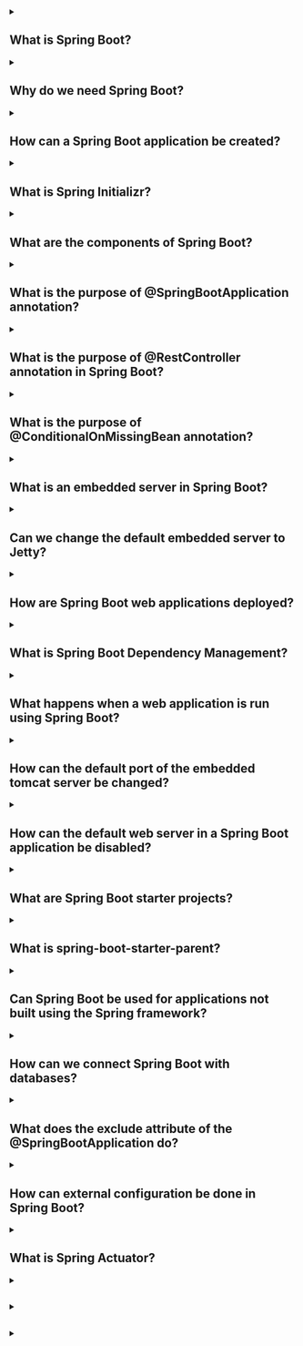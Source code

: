 <details><summary>

## What is Spring Boot?
</summary>
Spring Boot is an open-source Java-based framework that simplifies the development of standalone, production-grade applications. It is a part of the broader Spring Framework ecosystem, designed to provide a streamlined way to create Java applications with minimal configuration and boilerplate code.

Spring Boot aims to address the complexity often associated with setting up and configuring Spring-based applications. It adopts an opinionated approach by providing defaults and auto-configuration, allowing developers to quickly build applications with sensible defaults while still retaining the flexibility to customize and override configurations when needed.

Key features and benefits of Spring Boot include:

**1. Auto-configuration:** Spring Boot automatically configures the application based on classpath dependencies and sensible defaults, reducing the need for manual configuration.

**2. Standalone applications:** Spring Boot applications are self-contained and can be deployed as standalone JAR files, which simplifies deployment and eliminates the need for setting up complex application servers.

**3. Embedded web servers:** Spring Boot provides support for embedding servlet containers like Apache Tomcat, Jetty, or Undertow, allowing developers to create web applications without the need for deploying them on a separate server.

**4. Dependency management:** Spring Boot manages dependencies for you, ensuring compatibility and reducing conflicts by providing a curated list of compatible versions for popular libraries.

**5. Actuator:** Spring Boot Actuator is a module that provides production-ready features for monitoring and managing applications, including health checks, metrics, and management endpoints.

**6. Developer tools:** Spring Boot offers a set of development tools that enhance productivity, such as automatic application restart, live reloading of changes, and detailed error reporting.

Overall, Spring Boot simplifies the development process, improves productivity, and promotes best practices for building Java applications. It has gained significant popularity due to its ease of use and extensive ecosystem support, making it a preferred choice for developing microservices, web applications, and RESTful APIs in the Java ecosystem.
</details>
<details><summary>

## Why do we need Spring Boot?
</summary>
We need Spring Boot because it simplifies the development of Java applications by providing defaults, auto-configuration, and an opinionated approach. It reduces the complexity of setting up and configuring Spring applications, allows for standalone deployment, and offers features like embedded web servers, dependency management, and developer tools. Overall, Spring Boot enhances productivity, promotes best practices, and is widely used for developing microservices, web applications, and RESTful APIs in the Java ecosystem.
</details>
<details><summary>

## How can a Spring Boot application be created?
</summary>
To create a Spring Boot application, you can follow these steps:

**1. Set up your development environment:** Ensure that you have Java Development Kit (JDK) installed on your system. You can download and install the latest JDK version from the Oracle or OpenJDK website. Additionally, you will need a compatible Integrated Development Environment (IDE) such as IntelliJ IDEA, Eclipse, or Spring Tool Suite (STS).

**2. Choose a build tool:** Spring Boot supports popular build tools like Apache Maven and Gradle. Choose either Maven or Gradle based on your preference and familiarity.

**3. Create a new project:** Use your chosen build tool to create a new project. If you're using Maven, you can use the Maven archetype spring-boot-starter-parent as a base for your project. Alternatively, you can use the Spring Initializr web tool (start.spring.io) to generate a project structure with predefined dependencies.

**4. Configure your project:** Open the project in your IDE and configure any additional dependencies or plugins you may require. For example, if you're building a web application, you would include the spring-boot-starter-web dependency.

**5. Create application entry point:** In your project, create a Java class with a main method. Annotate the class with @SpringBootApplication, which combines several Spring annotations into one. This class will serve as the entry point for your Spring Boot application.

**6. Implement your application logic:** Start developing your application by creating controllers, services, repositories, and other components as per your requirements. Use Spring annotations such as @Controller, @Service, and @Repository to define these components and enable Spring's dependency injection.

**7. Run the application:** Once you have implemented your application logic, you can run the Spring Boot application. You can run it directly from your IDE by executing the main method in your entry point class. Alternatively, you can build an executable JAR file using your build tool and run it using the command-line interface.

**8. Verify the application:** After the application starts, you can access it through the specified HTTP endpoints or by visiting the defined URLs in a web browser. You can also use tools like Postman to test your RESTful APIs.

This is a basic outline of creating a Spring Boot application. You can explore additional features and functionalities provided by Spring Boot, such as database integration, security, and caching, to enhance your application further. The official Spring Boot documentation provides comprehensive guides and examples for building different types of applications.
</details>
<details><summary>

## What is Spring Initializr?
</summary>
Spring Initializr is a web-based tool provided by the Spring team that helps in creating and generating the initial structure of a new Spring Boot project. It offers a user-friendly interface where developers can specify project metadata, dependencies, and settings, and then generates a project skeleton with the necessary files and configurations.

Key features of Spring Initializr include:

**1. Project setup:** Developers can select the project's build tool (Maven or Gradle), programming language (Java or Kotlin), and Spring Boot version. They can also provide additional project metadata like group and artifact names.

**2. Dependency selection:** Spring Initializr provides a list of commonly used dependencies and starters. Developers can choose the dependencies they require for their project, such as web, data, security, testing, and more. These dependencies are automatically added to the project's configuration files and build files.

**3. Customization options:** Developers can further customize their project by enabling or disabling specific features and configurations. For example, they can choose the packaging type (JAR or WAR), Java version compatibility, and language-specific settings for Kotlin projects.

**4. Download project skeleton:** Once all the necessary selections are made, Spring Initializr generates a project structure and configuration files based on the selected options. Developers can then download the generated project as a ZIP file and import it into their preferred IDE for further development.

Spring Initializr provides an easy and standardized way to bootstrap new Spring Boot projects by eliminating the need to manually set up the project structure, dependencies, and initial configurations. It ensures that developers start with a solid foundation and can quickly get up and running with their Spring Boot applications.
</details>
<details><summary>

## What are the components of Spring Boot?
</summary>
The components of Spring Boot include:

**1. Spring Boot Starter:** Starter dependencies are a set of curated dependencies that provide a specific functionality or feature to a Spring Boot application. They simplify dependency management by bringing in all the required dependencies and configurations for a particular feature, such as web, data access, security, testing, etc.

**2. Auto-configuration:** Spring Boot's auto-configuration feature automatically configures the Spring application based on the classpath dependencies and sensible defaults. It analyzes the project's dependencies and sets up the necessary configurations, eliminating the need for manual configuration.

**3. Spring Boot Actuator:** Spring Boot Actuator provides production-ready features for monitoring and managing applications. It includes endpoints for health checks, metrics, logging, auditing, and other management operations. Actuator helps in monitoring and maintaining the application in a production environment.

**4. Spring Boot CLI:** The Spring Boot Command-Line Interface (CLI) allows developers to quickly create and prototype Spring Boot applications using a command-line tool. It provides a faster way to develop and test Spring Boot applications without requiring the overhead of a full-fledged IDE.

**5. Embedded web servers:** Spring Boot supports embedding servlet containers like Apache Tomcat, Jetty, and Undertow directly into the application. This allows developers to create standalone web applications that can be run without the need for deploying them on a separate web server.

**6. DevTools:** Spring Boot DevTools is a set of development tools that enhance productivity during the development process. It provides features like automatic application restart, live reloading of changes, and detailed error reporting, improving the developer's experience and speeding up the development cycle.

These components work together to simplify the development process, promote best practices, and enable rapid application development with Spring Boot. They provide a comprehensive framework for building production-grade Java applications with minimal configuration and boilerplate code.
</details>
<details><summary>

## What is the purpose of @SpringBootApplication annotation?
</summary>

The **@SpringBootApplication** annotation is a combination of three annotations: **@Configuration**, **@EnableAutoConfiguration**, and **@ComponentScan**. It is a convenience annotation provided by Spring Boot to simplify the configuration of a Spring application.

The purpose of the **@SpringBootApplication** annotation is to mark the main class of a Spring Boot application. By applying this annotation to a class, it performs the following tasks:

**1. @Configuration:** The **@Configuration** annotation indicates that the class is a source of bean definitions. It allows the class to define and configure beans in the application context. In the case of **@SpringBootApplication**, it implicitly declares the class as a configuration class, providing bean definition capabilities.

**2. @EnableAutoConfiguration:** The **@EnableAutoConfiguration** annotation enables Spring Boot's auto-configuration feature. It automatically configures the Spring application based on the classpath dependencies and sensible defaults. It analyzes the project's dependencies, detects the available configurations, and applies the necessary configurations for the application to function correctly.

**3. @ComponentScan:** The **@ComponentScan** annotation enables component scanning in the application. It instructs Spring to scan and detect components such as controllers, services, repositories, and other Spring-managed beans within specific packages. By default, it scans the package where the **@SpringBootApplication** class is located and its sub-packages.

In summary, the **@SpringBootApplication** annotation serves as the entry point and configuration class for a Spring Boot application. It combines the functionality of **@Configuration**, **@EnableAutoConfiguration**, and **@ComponentScan** to simplify the setup and configuration of a Spring application. By applying this single annotation, developers can start building a Spring Boot application with sensible defaults and auto-configuration, reducing the need for manual configuration.
</details>
<details><summary>

## What is the purpose of @RestController annotation in Spring Boot?
</summary>

The **@RestController** annotation is a specialized version of the **@Controller** annotation in Spring Boot. It is used to mark a class as a RESTful controller, specifically designed for building RESTful web services or APIs.

The purpose of the **@RestController** annotation is to combine the functionality of **@Controller** and **@ResponseBody**. By applying the **@RestController** annotation to a class, it indicates that the class is responsible for handling incoming HTTP requests and returning the response in a format suitable for RESTful APIs (usually JSON or XML).

Key features and purposes of the **@RestController** annotation include:

**1. Request handling:** The **@RestController** annotation enables the class to handle HTTP requests and map them to specific methods. Methods within the class are typically annotated with **@RequestMapping**, **@GetMapping**, **@PostMapping**, etc., to specify the URL mapping and HTTP methods they handle.

**2. Response formatting:** The **@RestController** annotation combines the functionality of **@Controller** and **@ResponseBody**. It eliminates the need to annotate individual methods with **@ResponseBody** as it indicates that the return value of the methods should be serialized and returned directly in the response body. By default, the response is serialized as JSON, but it can be customized to support other formats like XML.

**3. RESTful API development:** The primary purpose of the **@RestController** annotation is to facilitate the development of RESTful APIs. It provides a convenient and streamlined way to create endpoints that respond to HTTP requests, handle data input and output, and communicate using the HTTP protocol.

**4. Simplified configuration:** Using **@RestController** in Spring Boot eliminates the need for additional configuration, such as specifying a view resolver, as it automatically configures the class to handle RESTful requests and format the responses accordingly.

In summary, the **@RestController** annotation in Spring Boot simplifies the development of RESTful APIs by combining the **@Controller** and **@ResponseBody** annotations. It enables the class to handle HTTP requests, automatically serializes the return values to the appropriate format (e.g., JSON), and eliminates the need for additional configuration.
</details>
<details><summary>

## What is the purpose of @ConditionalOnMissingBean annotation?
</summary>

The purpose of the **@ConditionalOnMissingBean** annotation is to conditionally enable a bean definition based on the absence of a specific bean in the Spring application context. If the specified bean does not exist, the annotated bean definition will be created and added to the context. However, if the specified bean already exists, the annotated bean definition will not be created.

In short, **@ConditionalOnMissingBean** allows conditional bean creation based on the absence of a specific bean.
</details>
<details><summary>

## What is an embedded server in Spring Boot?
</summary>
An embedded server in Spring Boot refers to the capability of running a web server directly within the Spring Boot application itself. Instead of deploying the application to an external server like Apache Tomcat or Jetty, Spring Boot provides the option to include an embedded server within the application, making it self-contained and independent of any external server installation.

The embedded server acts as a lightweight servlet container that can handle HTTP requests and serve web content. It eliminates the need for manual server setup, deployment, and configuration, simplifying the deployment process and making it easier to develop and deploy Spring Boot applications.

Spring Boot supports various embedded servers, including Tomcat, Jetty, and Undertow, among others. These servers are packaged as dependencies in the application, and the necessary configurations are automatically handled by Spring Boot's auto-configuration mechanism.

When a Spring Boot application is started, the embedded server starts along with it, listening for incoming HTTP requests. The application's controllers and request mappings are processed by the embedded server, allowing it to handle and respond to web requests without the need for an external server.

The use of an embedded server in Spring Boot provides benefits such as simplicity, portability, and ease of deployment. It allows developers to create self-contained, standalone applications that can be run with a simple command or by executing the main class. The embedded server capability is one of the key features that make Spring Boot an attractive framework for developing web applications and microservices.
</details>
<details><summary>

## Can we change the default embedded server to Jetty?
</summary>
Yes, we can change the default embedded server to Jetty in Spring Boot applications.

To change the default embedded server to Jetty, you need to follow these steps:

### 1. Add the Jetty dependency:
In your project's build configuration file (e.g., pom.xml for Maven or build.gradle for Gradle), add the Jetty dependency as a runtime dependency. For Maven, you can add the following dependency:
```
<dependency>
    <groupId>org.springframework.boot</groupId>
    <artifactId>spring-boot-starter-jetty</artifactId>
</dependency>
```
### 2. Exclude the default embedded server:
To avoid conflicts with the default embedded server (e.g., Tomcat), you need to exclude it from the dependencies. In your build configuration file, exclude the default embedded server dependency. For Maven, you can add the exclusion as follows:
```
<dependency>
    <groupId>org.springframework.boot</groupId>
    <artifactId>spring-boot-starter-web</artifactId>
    <exclusions>
        <exclusion>
            <groupId>org.springframework.boot</groupId>
            <artifactId>spring-boot-starter-tomcat</artifactId>
        </exclusion>
    </exclusions>
</dependency>
```

### 3. Customize application properties (optional):
If you want to customize Jetty-specific configurations, you can add them to your application.properties or application.yml file. For example, you can specify Jetty-specific properties like server port, thread pool settings, or SSL configurations.
```
server.port=8080
# Add additional Jetty-specific configurations here
```
### 4. Build and run the application:
After making the necessary changes, build and run your Spring Boot application. The embedded server will now be Jetty instead of the default embedded server.
With these steps, you can change the default embedded server to Jetty in your Spring Boot application.
</details>
<details><summary>

## How are Spring Boot web applications deployed?
</summary>
Spring Boot web applications can be deployed in various ways, depending on the specific deployment requirements and preferences. Here are some common deployment options for Spring Boot web applications:

### 1. Standalone JAR:
One of the key features of Spring Boot is the ability to create executable JAR files. You can build a standalone JAR file that includes all the application dependencies and an embedded server (such as Tomcat, Jetty, or Undertow). This JAR file can be executed directly using the java -jar command, and the application will start the embedded server and serve the web content.

### 2. Traditional WAR file deployment:
If you prefer to deploy the Spring Boot application as a traditional WAR (Web Application Archive) file, you can configure the application to create a deployable WAR file instead of an executable JAR. This allows you to deploy the WAR file to a standalone servlet container like Apache Tomcat, Jetty, or others.

### 3. Cloud platforms and PaaS providers:
Spring Boot applications are well-suited for deployment on various cloud platforms and Platform-as-a-Service (PaaS) providers. Cloud providers like AWS, Azure, Google Cloud, and Heroku offer specific deployment options and integrations for Spring Boot applications. These platforms provide streamlined deployment processes, scalability, and management capabilities for your applications.

### 4. Containerization with Docker:
Spring Boot applications can be packaged as Docker containers, providing a consistent and portable deployment environment. By creating a Docker image of your application, you can run it in any environment that supports Docker containers, including local development environments, on-premises servers, or cloud-based container orchestration platforms like Kubernetes.

### 5. Serverless deployment:
With the rise of serverless computing, it is also possible to deploy Spring Boot applications as serverless functions. Platforms like AWS Lambda, Azure Functions, and Google Cloud Functions allow you to package and deploy Spring Boot applications as individual functions that can be triggered by specific events.

These deployment options offer flexibility and cater to different deployment scenarios. Spring Boot's ease of configuration and self-contained nature make it adaptable to a wide range of deployment environments, whether it's a standalone server, cloud platform, container, or serverless architecture.
</details>
<details><summary>

## What is Spring Boot Dependency Management?
</summary>
Spring Boot Dependency Management is a feature that simplifies the management of dependencies in a Spring Boot application. It provides a curated list of dependencies, known as starters, which encapsulate common sets of dependencies required for specific functionalities, such as web development, data access, security, testing, and more.

With Spring Boot Dependency Management, you no longer need to manually specify and manage individual dependency versions in your project. Instead, you declare the starters as dependencies in your project's build configuration file (e.g., pom.xml for Maven or build.gradle for Gradle), and Spring Boot takes care of managing the versions and transitive dependencies.

By leveraging the starters provided by Spring Boot, you ensure that all dependencies are compatible and work seamlessly together. Spring Boot Dependency Management ensures that the selected starters are consistent and tested as a whole, reducing the risk of version conflicts and compatibility issues.

Additionally, Spring Boot Dependency Management allows you to override specific dependency versions if needed. This gives you the flexibility to use a different version of a dependency while still benefiting from the managed versions of other dependencies.

In summary, Spring Boot Dependency Management simplifies the management of dependencies by providing curated starters and handling version management automatically. It ensures compatibility, reduces conflicts, and simplifies the configuration process, allowing developers to focus more on application development rather than managing dependencies.
</details>
<details><summary>

## What happens when a web application is run using Spring Boot?
</summary>
When a web application is run using Spring Boot, several key steps are executed to initialize and start the application. Here's an overview of what happens:

**1. Application Startup:** The Spring Boot application starts by executing the main method in the designated main class, typically annotated with **@SpringBootApplication**. This class serves as the entry point for the application.

**2. Auto-configuration:** Spring Boot's auto-configuration feature analyzes the classpath and dependencies to automatically configure the application. It detects the presence of various libraries and frameworks and applies sensible defaults and configurations based on conventions.

**3. Embedded Server Initialization:** If the application includes an embedded server (such as Tomcat, Jetty, or Undertow), it is initialized and started. The embedded server provides the runtime environment for the application to handle incoming HTTP requests and serve responses.

**4. Component Scanning:** Spring Boot scans the application's packages and sub-packages to identify components such as controllers, services, repositories, and other Spring-managed beans. It uses component scanning annotations like **@Component**, **@RestController**, **@Service**, etc., to detect and register these components in the application context.

**5. Bean Creation and Dependency Injection:** Spring Boot creates instances of the detected beans and manages their lifecycle. It performs dependency injection, injecting dependencies into beans based on their configurations and annotations (e.g., @Autowired).

**6. Request Mapping and Handling:** Spring Boot maps incoming HTTP requests to the appropriate controllers and methods based on annotations like **@RequestMapping**, **@GetMapping**, **@PostMapping**, etc. The controllers process the requests, execute business logic, interact with services and repositories, and prepare the response.

**7. View Resolution (if applicable):** If the application involves rendering views, Spring Boot resolves the views based on the configured view resolver. It processes templates, combines data from the model, and generates the final HTML, JSON, or other view formats.

**8. Error Handling and Exception Resolution:** Spring Boot handles exceptions and errors that occur during request processing. It maps exceptions to appropriate error codes and formats error responses to provide meaningful feedback to clients.

**9. Application Lifecycle Management:** Spring Boot manages the lifecycle of the application, including initialization, configuration updates, graceful shutdown, and other management operations. It provides features like actuator endpoints for health checks, metrics, and monitoring.

**10. Application Execution:** With all the components initialized and the server running, the Spring Boot application is ready to handle incoming requests. It listens for HTTP requests on the configured port and executes the appropriate controllers to process and respond to the requests.

In summary, when a web application is run using Spring Boot, the framework initializes and configures the application, starts an embedded server, detects and registers components, handles incoming requests, processes business logic, and manages the application's lifecycle. Spring Boot provides a streamlined and opinionated approach to web application development, allowing developers to focus on writing business logic rather than managing low-level configurations.
</details>
<details><summary>

## How can the default port of the embedded tomcat server be changed?
</summary>
To change the default port of the embedded Tomcat server in a Spring Boot application, you can modify the application's configuration. Here are the steps to do so:

- Open the application.properties file or create one if it doesn't exist in your project's src/main/resources directory.

- Add the following line to specify the desired port number:
```
server.port=your_desired_port_number
```
Replace your_desired_port_number with the port number you want to use for the embedded Tomcat server. For example, if you want to use port 8081, the line would be server.port=8081.

- Save the application.properties file.

- Restart your Spring Boot application.

Upon restart, the embedded Tomcat server will start and listen on the specified port instead of the default port (which is 8080 if not modified). Make sure to update any client applications or URLs to reflect the new port number.

You can also specify the port number through other means such as command-line arguments, system properties, or environment variables. However, using the server.port property in application.properties is the most common and straightforward approach.
</details>
<details><summary>

## How can the default web server in a Spring Boot application be disabled?
</summary>
To disable the default web server in a Spring Boot application, you can exclude the embedded server dependency from your project's dependencies. Here's how you can do it:

- 1. Open your project's build configuration file (e.g., pom.xml for Maven or build.gradle for Gradle).

- 2. Locate the dependency related to the embedded server you want to disable. For example, if you want to disable the embedded Tomcat server, the dependency might look like this in Maven:
```
<dependency>
    <groupId>org.springframework.boot</groupId>
    <artifactId>spring-boot-starter-tomcat</artifactId>
</dependency>
```

- 3. Exclude the embedded server dependency by adding the exclude configuration. Modify the dependency declaration to exclude the embedded server artifact. For example, in Maven:
```
<dependency>
    <groupId>org.springframework.boot</groupId>
    <artifactId>spring-boot-starter-tomcat</artifactId>
    <exclusions>
        <exclusion>
            <groupId>org.apache.tomcat.embed</groupId>
            <artifactId>tomcat-embed-core</artifactId>
        </exclusion>
    </exclusions>
</dependency>
```
- 4. Save the build configuration file.

By excluding the embedded server dependency, you effectively disable the default web server in your Spring Boot application. You can then use alternative deployment options, such as deploying your application to an external server or using a different embedded server implementation if needed. Keep in mind that if you disable the default web server, you should handle the HTTP request handling and routing through an alternative mechanism or framework.
</details>
<details><summary>

## What are Spring Boot starter projects?
</summary>

Spring Boot starter projects are a set of curated dependencies bundled together to provide a convenient way to include commonly used functionality in Spring Boot applications. They simplify dependency management and configuration by offering a cohesive set of dependencies for specific use cases or technologies.

Each starter project focuses on a particular area or feature of application development, such as web development, data access, security, messaging, testing, etc. They provide a consistent and opinionated configuration, reducing the need for manual configuration and ensuring that the dependencies work well together.

Using a starter project involves adding a single dependency to your project, which automatically brings in all the required dependencies for the chosen functionality. This simplifies the setup process, as you don't need to manually identify and add individual dependencies. Spring Boot starters also handle the version management of the dependencies, ensuring compatibility and reducing the chances of version conflicts.

For example, if you are building a web application, you can include the spring-boot-starter-web starter project. It includes dependencies for web-related functionality like embedded server (Tomcat, Jetty, or Undertow), Spring MVC, and other related libraries. By adding this starter dependency to your project, you get all the necessary dependencies for web development without having to specify each one individually.

Starter projects are an essential aspect of Spring Boot's convention-over-configuration approach, enabling developers to quickly get started with specific functionalities and focus more on application development rather than managing dependencies and configurations.
</details>
<details><summary>

## What is spring-boot-starter-parent?
</summary>

**spring-boot-starter-parent** is a special starter project in Spring Boot that provides a parent POM (Project Object Model) for Maven-based projects. It defines a consistent set of configurations and dependencies that are inherited by the child projects.

By specifying spring-boot-starter-parent as the parent POM in your project, you benefit from various features:

**1. Dependency Management:** The parent POM defines the versions of commonly used dependencies, including Spring Boot itself. This ensures that the project dependencies are compatible and tested together.

**2. Plugin Management:** The parent POM manages the versions of Maven plugins, ensuring consistent and recommended plugin configurations for Spring Boot projects.

**3. Default Configuration:** The parent POM sets sensible default configurations, such as resource filtering, build profiles, and packaging options. It provides a solid foundation for building Spring Boot applications.

**4. Additional Functionality:** The parent POM brings in additional features like the Spring Boot Maven Plugin, which simplifies the packaging and running of Spring Boot applications.

Using spring-boot-starter-parent as the parent POM allows you to inherit these benefits and reduces the need for explicit configuration and dependency management in your Maven-based Spring Boot projects. It promotes best practices and helps maintain consistency across multiple projects within an organization.

In summary, spring-boot-starter-parent is a special starter project that provides a parent POM with predefined configurations, dependency management, and additional functionality for Maven-based Spring Boot projects. It simplifies project setup, promotes consistency, and enhances development efficiency.
</details>
<details><summary>

## Can Spring Boot be used for applications not built using the Spring framework?
</summary>
Yes, Spring Boot can be used for applications not built using the Spring framework. While Spring Boot is designed to simplify the development of Spring-based applications, it is not limited to only Spring projects.

Spring Boot provides a standalone runtime environment and various features that can be beneficial for any Java-based application, regardless of whether it uses the Spring framework or not. Some of the features provided by Spring Boot, such as auto-configuration, embedded servers, dependency management, externalized configuration, and production-ready monitoring, can be valuable for non-Spring applications as well.

You can leverage Spring Boot's features and capabilities by including it as a dependency in your project and using its various libraries and utilities. For example, you can use Spring Boot's embedded server (Tomcat, Jetty, or Undertow) to simplify the deployment of your application, or you can utilize Spring Boot's externalized configuration support for managing your application's settings.

However, it's important to note that some Spring Boot features may be more relevant and useful in the context of Spring-based applications. Spring Boot is tightly integrated with the Spring framework, and many of its features are specifically designed to enhance Spring-based development.

In summary, while Spring Boot is primarily targeted towards Spring-based applications, it can still be used for non-Spring applications to leverage its standalone runtime, embedded servers, dependency management, and other useful features.
</details>
<details><summary>

## How can we connect Spring Boot with databases?
</summary>
To connect Spring Boot with databases, you can utilize Spring Data, a subproject of the Spring Framework that provides a unified and simplified way to interact with different databases. Here's a brief overview of the steps involved:

**1. Include Database Driver Dependency:** In your project's build configuration file (e.g., pom.xml for Maven or build.gradle for Gradle), include the appropriate database driver dependency for the database you want to connect to. For example, if you're using MySQL, include the MySQL Connector/J dependency.

**2. Configure Database Connection:** In the application.properties or application.yml file, specify the database connection details such as the URL, username, and password. Spring Boot uses these properties to establish a connection with the database. The configuration properties vary depending on the chosen database.

**3. Define Entity Classes:** Create Java entity classes that represent the tables or collections in your database. Annotate these classes with appropriate annotations like @Entity, @Table, and @Column to define the mapping between the entities and the database schema.

**4. Create Repositories:** Define Spring Data repositories, which provide a high-level abstraction for performing database operations. Spring Data repositories can be created by extending interfaces like CrudRepository or JpaRepository. These interfaces offer common CRUD (Create, Read, Update, Delete) operations and additional query methods.

**5. Use Spring Data JPA or MongoDB:** If you're using a relational database, you can use Spring Data JPA, which is a subproject of Spring Data tailored for relational databases. Spring Data JPA provides a powerful way to work with relational databases using Java Persistence API (JPA). If you're using a NoSQL database like MongoDB, you can use Spring Data MongoDB, which provides similar functionality for MongoDB.

**6. Inject and Use Repositories:** Inject the Spring Data repositories into your application's components, such as controllers or services, and use them to perform database operations. Spring Boot automatically generates implementations for the repository interfaces based on the defined methods, allowing you to interact with the database without writing boilerplate code.

By following these steps and utilizing Spring Data, you can easily connect Spring Boot with different databases and perform database operations in a standardized and efficient manner. Spring Data abstracts away many of the complexities associated with database interaction, allowing you to focus more on your application's business logic.
</details>
<details><summary>

## What does the exclude attribute of the @SpringBootApplication do?
</summary>
The exclude attribute of the @SpringBootApplication annotation in Spring Boot is used to exclude specific configurations from being applied during the application's startup and auto-configuration process.

By default, @SpringBootApplication performs component scanning and applies auto-configuration based on the classpath and dependencies. However, there might be scenarios where you want to exclude certain configurations from being processed.

The exclude attribute allows you to specify one or more configuration classes that should be excluded. These classes will not be considered for auto-configuration and will not contribute to the application context.

Here's an example of how to use the exclude attribute:
```
@SpringBootApplication(exclude = SomeConfiguration.class)
public class YourApplication {
    // Application code
}
```
In this example, SomeConfiguration is a class annotated with @Configuration or related annotations that you want to exclude. By specifying SomeConfiguration.class in the exclude attribute, you instruct Spring Boot to skip the auto-configuration and component scanning related to that specific configuration class.

You can also specify multiple classes by providing an array of class references to the exclude attribute:
```
@SpringBootApplication(exclude = {SomeConfiguration.class, AnotherConfiguration.class})
public class YourApplication {
    // Application code
}
```
In this case, both SomeConfiguration and AnotherConfiguration will be excluded from the auto-configuration process.

Using the exclude attribute gives you fine-grained control over which configurations are applied during the startup of your Spring Boot application. It allows you to override or exclude specific configurations that might conflict with each other or are not needed for your application's requirements.
</details>
<details><summary>

## How can external configuration be done in Spring Boot?
</summary>
In Spring Boot, external configuration can be done by utilizing properties files, YAML files, environment variables, command-line arguments, and other externalized configuration sources. Here's a brief overview of how you can perform external configuration:

**1. Properties File:** Create a file named application.properties or application.yml in your project's src/main/resources directory. Define key-value pairs in the file, where the keys represent the configuration properties and the values specify their corresponding values.

**2. YAML File:** Alternatively, you can use a YAML file (application.yml) instead of a properties file. YAML provides a more readable and structured format for configuration. Define the properties and their values in a hierarchical structure using indentation.

**3. Override Configuration:** Spring Boot automatically reads the properties from the application.properties or application.yml file and applies them during application startup. You can override these properties by providing your own values through different externalized configuration sources.

**4. Environment Variables:** You can set environment variables with the same names as your configuration properties. When the application starts, Spring Boot checks for corresponding environment variables and uses them to override the properties defined in the properties file.

**5. Command-line Arguments:** You can pass command-line arguments to your Spring Boot application using the syntax --property=value. These arguments are also considered when resolving configuration properties, allowing you to override them during runtime.

**6. Profile-specific Configuration:** Spring Boot allows you to define profile-specific configuration properties. For example, you can have separate properties for development, testing, and production environments. By using the application-{profile}.properties or application-{profile}.yml naming convention, you can provide different configuration values based on the active profile.

By leveraging these externalized configuration options, you can modify the behavior of your Spring Boot application without changing the underlying code. This makes your application more flexible and allows for easy configuration management across different environments and deployment scenarios.
</details>
<details><summary>

## What is Spring Actuator?
</summary>
Spring Actuator is a module in the Spring Boot framework that provides production-ready features and monitoring capabilities for your applications. It offers various endpoints and metrics that enable you to monitor, manage, and interact with your Spring Boot application during runtime.

With Spring Actuator, you can easily gain insights into your application's health, metrics, configuration, logging, and more. It exposes HTTP endpoints that can be accessed to retrieve information about your application's internals. Some commonly used Actuator endpoints include /actuator/health, /actuator/info, /actuator/metrics, and /actuator/env.

Actuator endpoints provide valuable information such as health status, system metrics, request mappings, configuration properties, and environment details. They also allow you to perform operations like shutdown, restart, and more, depending on your configuration.

Additionally, Spring Actuator integrates with other monitoring and management systems, such as Prometheus, Micrometer, and JMX, allowing you to export metrics and interact with these systems easily.

By including the Actuator dependency and configuring the desired endpoints, you can enhance the manageability and observability of your Spring Boot applications, making them well-suited for production deployments.
</details>
<details><summary>

## 
</summary>

</details>
<details><summary>

## 
</summary>

</details>
<details><summary>

## 
</summary>

</details>